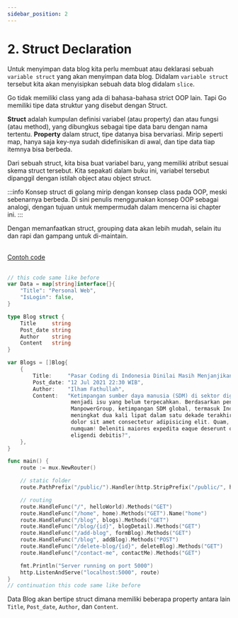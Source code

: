 ```yaml
---
sidebar_position: 2
---
```


# 2. Struct Declaration

Untuk menyimpan data blog kita perlu membuat atau deklarasi sebuah `variable struct` yang akan menyimpan data blog. Didalam `variable struct` tersebut kita akan menyisipkan sebuah data blog didalam `slice`.

Go tidak memiliki class yang ada di bahasa-bahasa strict OOP lain. Tapi Go memiliki tipe data struktur yang disebut dengan Struct.

**Struct** adalah kumpulan definisi variabel (atau property) dan atau fungsi (atau method), yang dibungkus sebagai tipe data baru dengan nama tertentu. **Property** dalam struct, tipe datanya bisa bervariasi. Mirip seperti map, hanya saja key-nya sudah didefinisikan di awal, dan tipe data tiap itemnya bisa berbeda.

Dari sebuah struct, kita bisa buat variabel baru, yang memiliki atribut sesuai skema struct tersebut. Kita sepakati dalam buku ini, variabel tersebut dipanggil dengan istilah object atau object struct.

:::info
Konsep struct di golang mirip dengan konsep class pada OOP, meski sebenarnya berbeda. Di sini penulis menggunakan konsep OOP sebagai analogi, dengan tujuan untuk mempermudah dalam mencerna isi chapter ini.
:::

Dengan memanfaatkan struct, grouping data akan lebih mudah, selain itu dan rapi dan gampang untuk di-maintain.

<br />

<a class="btn-example-code" href="https://github.com/demo-dumbways/ebook-code-result-chapter-2-golang/blob/day3-1-struct-declaration/main.go">
Contoh code
</a>

<br />
<br />

```go {7-27} title="main.go"
// this code same like before
var Data = map[string]interface{}{
	"Title": "Personal Web",
	"IsLogin": false,
}

type Blog struct {
	Title     string
	Post_date string
	Author    string
	Content   string
}

var Blogs = []Blog{
	{
		Title:     "Pasar Coding di Indonesia Dinilai Masih Menjanjikan",
		Post_date: "12 Jul 2021 22:30 WIB",
		Author:    "Ilham Fathullah",
		Content:   "Ketimpangan sumber daya manusia (SDM) di sektor digital masih
                    menjadi isu yang belum terpecahkan. Berdasarkan penelitian
                    ManpowerGroup, ketimpangan SDM global, termasuk Indonesia,
                    meningkat dua kali lipat dalam satu dekade terakhir. Lorem ipsum,
                    dolor sit amet consectetur adipisicing elit. Quam, molestiae
                    numquam! Deleniti maiores expedita eaque deserunt quaerat! Dicta,
                    eligendi debitis?",
	},
}

func main() {
	route := mux.NewRouter()

	// static folder
	route.PathPrefix("/public/").Handler(http.StripPrefix("/public/", http.FileServer(http.Dir("./public/"))))

	// routing
	route.HandleFunc("/", helloWorld).Methods("GET")
	route.HandleFunc("/home", home).Methods("GET").Name("home")
	route.HandleFunc("/blog", blogs).Methods("GET")
	route.HandleFunc("/blog/{id}", blogDetail).Methods("GET")
	route.HandleFunc("/add-blog", formBlog).Methods("GET")
	route.HandleFunc("/blog", addBlog).Methods("POST")
	route.HandleFunc("/delete-blog/{id}", deleteBlog).Methods("GET")
	route.HandleFunc("/contact-me", contactMe).Methods("GET")

	fmt.Println("Server running on port 5000")
	http.ListenAndServe("localhost:5000", route)
}
// continuation this code same like before
```

Data Blog akan bertipe struct dimana memiliki beberapa property antara lain `Title`, `Post_date`, `Author`, dan `Content`.
